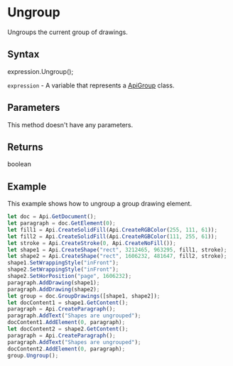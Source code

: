 # Ungroup

Ungroups the current group of drawings.

## Syntax

expression.Ungroup();

`expression` - A variable that represents a [ApiGroup](../ApiGroup.md) class.

## Parameters

This method doesn't have any parameters.

## Returns

boolean

## Example

This example shows how to ungroup a group drawing element.

```javascript
let doc = Api.GetDocument();
let paragraph = doc.GetElement(0);
let fill1 = Api.CreateSolidFill(Api.CreateRGBColor(255, 111, 61));
let fill2 = Api.CreateSolidFill(Api.CreateRGBColor(111, 255, 61));
let stroke = Api.CreateStroke(0, Api.CreateNoFill());
let shape1 = Api.CreateShape("rect", 3212465, 963295, fill1, stroke);
let shape2 = Api.CreateShape("rect", 1606232, 481647, fill2, stroke);
shape1.SetWrappingStyle("inFront");
shape2.SetWrappingStyle("inFront");
shape2.SetHorPosition("page", 1606232);
paragraph.AddDrawing(shape1);
paragraph.AddDrawing(shape2);
let group = doc.GroupDrawings([shape1, shape2]);
let docContent1 = shape1.GetContent();
paragraph = Api.CreateParagraph();
paragraph.AddText("Shapes are ungrouped");
docContent1.AddElement(0, paragraph);
let docContent2 = shape2.GetContent();
paragraph = Api.CreateParagraph();
paragraph.AddText("Shapes are ungrouped");
docContent2.AddElement(0, paragraph);
group.Ungroup();

```
